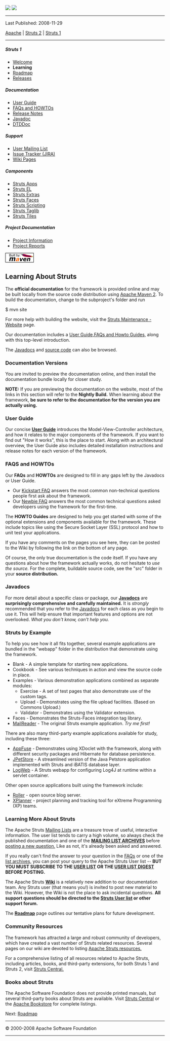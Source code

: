 <span id="bannerLeft">[![](http://www.apache.org/images/asf-logo.gif)](http://www.apache.org/)</span> <span id="bannerRight">[![](images/struts.gif)]()</span>

------------------------------------------------------------------------

Last Published: 2008-11-29

[Apache](http://www.apache.org/) | [Struts 2](2.x/) | [Struts 1](1.x/)

------------------------------------------------------------------------

##### Struts 1

-   [Welcome](index.html.md)
-   **Learning**
-   [Roadmap](roadmap.html.md)
-   [Releases](downloads.html.md)

##### Documentation

-   [User Guide](userGuide/index.html.md)
-   [FAQs and HOWTOs](faqs/index.html.md)
-   [Release Notes](userGuide/release-notes.html.md)
-   [Javadoc](apidocs/index.html.md)
-   [DTDDoc](dtddoc/index.html.md)

##### Support

-   [User Mailing List](mail.html.md)
-   [Issue Tracker (JIRA)](http://issues.apache.org/struts/)
-   [Wiki Pages](http://wiki.apache.org/struts/)

##### Components

-   [Struts Apps](struts-apps/index.html.md)
-   [Struts EL](struts-el/index.html.md)
-   [Struts Extras](struts-extras/index.html.md)
-   [Struts Faces](struts-faces/index.html.md)
-   [Struts Scripting](struts-scripting/index.html.md)
-   [Struts Taglib](struts-taglib/index.html.md)
-   [Struts Tiles](struts-tiles/index.html.md)

##### Project Documentation

-   [Project Information](project-info.html.md)
-   [Project Reports](project-reports.html.md)

[![Built by Maven](./images/logos/maven-feather.png)](http://maven.apache.org/ "Built by Maven")

<span id="Docs"></span>
<span id="Learning_About_Struts"></span>Learning About Struts
-------------------------------------------------------------

The **official documentation** for the framework is provided online and may be built locally from the source code distribution using [Apache Maven 2](http://maven.apache.org/). To build the documentation, change to the subproject's folder and run

$ mvn site

For more help with building the website, visit the [Struts Maintenance - Website](http://wiki.apache.org/struts/StrutsMaintenanceWebsite) page.

Our documentation includes a [User Guide,](userGuide/index.html.md)[FAQs and Howto Guides,](./faqs/index.html) along with this top-level introduction.

The [Javadocs](apidocs/index.html.md) and [source code](http://svn.apache.org/viewcvs.cgi/struts/struts1/trunk/) can also be browsed.

<span id="Versions"></span>
### <span id="Documentation_Versions"></span>Documentation Versions

You are invited to preview the documentation online, and then install the documentation bundle locally for closer study.

**NOTE:** If you are previewing the documentation on the website, most of the links in this section will refer to the **Nightly Build.** When learning about the framework, **be sure to refer to the documentation for the version you are actually using.**

<span id="userGuide"></span>
### <span id="User_Guide"></span>User Guide

Our concise [**User Guide**](userGuide/index.html.md) introduces the Model-View-Controller architecture, and how it relates to the major components of the framework. If you want to find out "How it works", this is the place to start. Along with an architectural overview, the User Guide also includes detailed installation instructions and release notes for each version of the framework.

<span id="faqs"></span>
### <span id="FAQS_and_HOWTOs"></span>FAQS and HOWTOs

Our **FAQs** and **HOWTOs** are designed to fill in any gaps left by the Javadocs or User Guide.

-   Our [Kickstart FAQ](faqs/kickstart.html.md) answers the most common non-technical questions people first ask about the framework.
-   Our [Newbie FAQ](faqs/newbie.html.md) answers the most common technical questions asked developers using the framework for the first-time.

The **HOWTO Guides** are designed to help you get started with some of the optional extensions and components available for the framework. These include topics like using the Secure Socket Layer (SSL) protocol and how to unit test your applications.

If you have any comments on the pages you see here, they can be posted to the Wiki by following the link on the bottom of any page.

Of course, the only true documentation is the code itself. If you have any questions about how the framework actually works, do not hesitate to *use the source.* For the complete, buildable source code, see the "src" folder in your **source distribution.**

<span id="Javadocs"></span>
### <span id="Javadocs"></span>Javadocs

For more detail about a specific class or package, our [**Javadocs**](apidocs/index.html.md) are **surprisingly comprehensive and carefully maintained.** It is *strongly* recommended that you refer to the [Javadocs](apidocs/index.html) for each class as you begin to use it. This will help ensure that important features and options are not overlooked. *What you don't know, can't help you.*

<span id="Examples"></span>
### <span id="Struts_by_Example"></span>Struts by Example

To help you see how it all fits together, several example applications are bundled in the "webapp" folder in the distribution that demonstrate using the framework.

-   Blank - A simple template for starting new applications.
-   Cookbook - See various techniques in action and view the source code in place.
-   Examples - Various demonstration applications combined as separate modules:
    -   Exercise - A set of test pages that also demonstrate use of the custom tags.
    -   Upload - Demonstrates using the file upload facilities. (Based on Commons Upload.)
    -   Validator - Demonstrates using the Validator extension.
-   Faces - Demonstrates the Struts-Faces integration tag library.
-   [MailReader](http://opensource2.atlassian.com/confluence/oss/display/STRUTS/MailReader) - The original Struts example application. *Try me first!*

There are also many third-party example applications available for study, including these three:

-   [AppFuse](http://raibledesigns.com/wiki/Wiki.jsp?page=AppFuse) - Demonstrates using XDoclet with the framework, along with different security packages and Hibernate for database persistence.
-   [JPetStore](http://ibatis.apache.org/petstore.html.md) - A streamlined version of the Java Petstore application implemented with Struts and iBATIS database layer.
-   [LogWeb](http://www.codeczar.com/products/logweb/index.html.md) - A Struts webapp for configuring Log4J at runtime within a servlet container.

Other open source applications built using the framework include:

-   [Roller](http://rollerweblogger.org/page/project) - open source blog server.
-   [XPlanner](http://www.xplanner.org/) - project planning and tracking tool for eXtreme Programming (XP) teams.

<span id="More"></span>
### <span id="Learning_More_About_Struts"></span>Learning More About Struts

The Apache Struts [Mailing Lists](http://struts.apache.org/mail.html.md) are a treasure trove of useful, interactive information. The user list tends to carry a high volume, so always check the published documentation and one of the [**MAILING LIST ARCHIVES**](http://struts.apache.org/mail.html#Archives) before [posting a new question.](http://www.catb.org/~esr/faqs/smart-questions.html) Like as not, it's already been asked and answered.

If you really can't find the answer to your question in the [FAQs](#faqs) or one of the [list archives,](http://struts.apache.org/mail.html.md#Archives) you can post your query to the Apache Struts User list -- **BUT YOU MUST SUBSCRIBE TO THE [USER LIST](mailto:user-subscribe@struts.apache.org) OR THE [USER LIST DIGEST](mailto:user-digest-subscribe@struts.apache.org) BEFORE POSTING.**

The Apache Struts [**Wiki**](http://wiki.apache.org/struts) is a relatively new addition to our documentation team. Any Struts user (that means you!) is invited to post new material to the Wiki. However, the Wiki is not the place to ask incidental questions. **All support questions should be directed to the [Struts User list](http://struts.apache.org/mail.html.md) or other support forum.**

The [**Roadmap**](roadmap.html.md) page outlines our tentative plans for future development.

<span id="resources"></span>
### <span id="Community_Resources"></span>Community Resources

The framework has attracted a large and robust community of developers, which have created a vast number of Struts related resources. Several pages on our wiki are devoted to listing [Apache Struts resources.](http://wiki.apache.org/struts/StrutsResources)

For a comprehensive listing of all resources related to Apache Struts, including articles, books, and third-party extensions, for both Struts 1 and Struts 2, visit [Struts Central.](http://www.StrutsCentral.net/)

<span id="books"></span>
### <span id="Books_about_Struts"></span>Books about Struts

The Apache Software Foundation does not provide printed manuals, but several third-party books about Struts are available. Visit [Struts Central](http://www.StrutsCentral.net/Resources/Action/books.html.md) or the [Apache Bookstore](http://opensource.atlassian.com/confluence/oss/display/BOOKS/Books+about+Struts) for complete listings.

Next: [Roadmap](roadmap.html.md)

------------------------------------------------------------------------

© 2000-2008 Apache Software Foundation

------------------------------------------------------------------------


